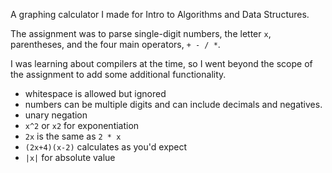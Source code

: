 A graphing calculator I made for Intro to Algorithms and Data Structures.

The assignment was to parse single-digit numbers, the letter `x`, parentheses, and the four main operators, `+ - / *`.

I was learning about compilers at the time, so I went beyond the scope of the assignment to add some additional functionality.
- whitespace is allowed but ignored
- numbers can be multiple digits and can include decimals and negatives.
- unary negation
- `x^2` or `x2` for exponentiation
- `2x` is the same as `2 * x`
- `(2x+4)(x-2)` calculates as you'd expect
- `|x|` for absolute value
  
